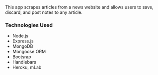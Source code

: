 This app scrapes articles from a news website and allows users to save, discard, and post notes to any article.

### Technologies Used
* Node.js
* Express.js
* MongoDB
* Mongoose ORM
* Bootsrap
* Handlebars
* Heroku, mLab
